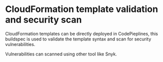 # CloudFormation template validation and security scan

CloudFormation templates can be directly deployed in CodePieplines, this buildspec is used to validate the template syntax and scan for security vulnerabilities.

Vulnerabilities can scanned using other tool like Snyk.

